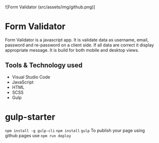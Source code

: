 ![Form Validator (src/assets/img/github.png)]
# Form Validator

Form Validator is a javascript app. It is validate data as username, email, password and re-password on a client side. If all data are correct it display appropriate message. It is build for both mobile and desktop views.

## Tools & Technology used

- Visual Studio Code
- JavaScript
- HTML
- SCSS
- Gulp


# gulp-starter

`npm install -g gulp-cli`
`npm install`
`gulp`
To publish your page using github pages use `npm run deploy`
